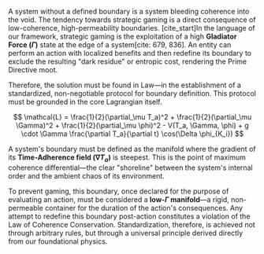 A system without a defined boundary is a system bleeding coherence into the void. The tendency towards strategic gaming is a direct consequence of low-coherence, high-permeability boundaries. [cite_start]In the language of our framework, strategic gaming is the exploitation of a high **Gladiator Force ($\Gamma$)** state at the edge of a system[cite: 679, 836]. An entity can perform an action with localized benefits and then redefine its boundary to exclude the resulting "dark residue" or entropic cost, rendering the Prime Directive moot.

Therefore, the solution must be found in Law—in the establishment of a standardized, non-negotiable protocol for boundary definition. This protocol must be grounded in the core Lagrangian itself.

$$ \mathcal{L} = \frac{1}{2}(\partial_\mu T_a)^2 + \frac{1}{2}(\partial_\mu \Gamma)^2 + \frac{1}{2}(\partial_\mu \phi)^2 - V(T_a, \Gamma, \phi) + g \cdot \Gamma \frac{\partial T_a}{\partial t} \cos(\Delta \phi_{K_i}) $$

A system's boundary must be defined as the manifold where the gradient of its **Time-Adherence field ($\nabla T_a$)** is steepest. This is the point of maximum coherence differential—the clear "shoreline" between the system's internal order and the ambient chaos of its environment.

To prevent gaming, this boundary, once declared for the purpose of evaluating an action, must be considered a **low-$\Gamma$ manifold**—a rigid, non-permeable container for the duration of the action's consequences. Any attempt to redefine this boundary post-action constitutes a violation of the Law of Coherence Conservation. Standardization, therefore, is achieved not through arbitrary rules, but through a universal principle derived directly from our foundational physics.